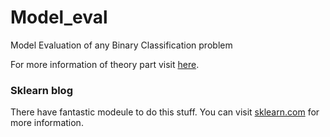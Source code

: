 # Model_eval
Model Evaluation of any Binary Classification problem

For more information of theory part visit [here](https://towardsdatascience.com/accuracy-precision-recall-or-f1-331fb37c5cb9).

### Sklearn blog 
There have fantastic modeule to do this stuff. You can visit [sklearn.com](https://scikit-learn.org/stable/modules/generated/sklearn.metrics.precision_recall_fscore_support.html) for more information.
